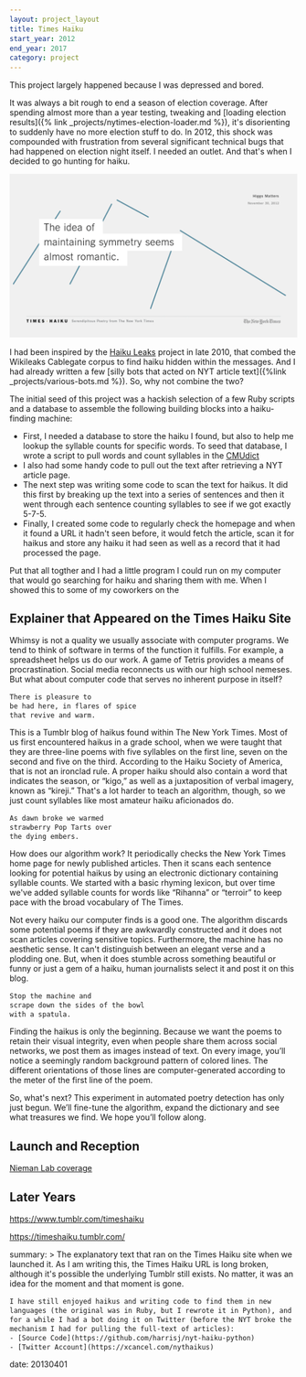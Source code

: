 ```yaml
---
layout: project_layout
title: Times Haiku
start_year: 2012
end_year: 2017
category: project
---
```

This project largely happened because I was depressed and bored.

It was always a bit rough to end a season of election coverage. After spending almost more than a year testing, tweaking and [loading election results]({% link _projects/nytimes-election-loader.md %}), it's disorienting to suddenly have no more election stuff to do. In 2012, this shock was compounded with frustration from several significant technical bugs that had happened on election night itself. I needed an outlet. And that's when I decided to go hunting for haiku.

![An example of the visual Times Haiku presentation](/static/images/projects/times-haiku/symmetry.gif)

I had been inspired by the [Haiku Leaks](https://www.poetryfoundation.org/poetry-news/59602/leaks-come-in-all-shapes-and-sizes) project in late 2010, that combed the Wikileaks Cablegate corpus to find haiku hidden within the messages. And I had already written a few [silly bots that acted on NYT article text]({%link _projects/various-bots.md %}). So, why not combine the two?

The initial seed of this project was a hackish selection of a few Ruby scripts and a database to assemble the following building blocks into a haiku-finding machine:
- First, I needed a database to store the haiku I found, but also to help me lookup the syllable counts for specific words. To seed that database, I wrote a script to pull words and count syllables in the [CMUdict](http://www.speech.cs.cmu.edu/cgi-bin/cmudict)
- I also had some handy code to pull out the text after retrieving a NYT article page.
- The next step was writing some code to scan the text for haikus. It did this first by breaking up the text into a series of sentences and then it went through each sentence counting syllables to see if we got exactly 5-7-5.
- Finally, I created some code to regularly check the homepage and when it found a URL it hadn't seen before, it would fetch the article, scan it for haikus and store any haiku it had seen as well as a record that it had processed the page.

Put that all togther and I had a little program I could run on my computer that would go searching for haiku and sharing them with me. When I showed this to some of my coworkers on the 


## Explainer that Appeared on the Times Haiku Site
Whimsy is not a quality we usually associate with computer programs. We tend to think of software in terms of the function it fulfills. For example, a spreadsheet helps us do our work. A game of Tetris provides a means of procrastination. Social media reconnects us with our high school nemeses. But what about computer code that serves no inherent purpose in itself?

```
There is pleasure to
be had here, in flares of spice
that revive and warm.
```

This is a Tumblr blog of haikus found within The New York Times. Most of us first encountered haikus in a grade school, when we were taught that they are three-line poems with five syllables on the first line, seven on the second and five on the third. According to the Haiku Society of America, that is not an ironclad rule. A proper haiku should also contain a word that indicates the season, or “kigo,” as well as a juxtaposition of verbal imagery, known as “kireji.” That's a lot harder to teach an algorithm, though, so we just count syllables like most amateur haiku aficionados do.

```
As dawn broke we warmed
strawberry Pop Tarts over
the dying embers.
```

How does our algorithm work? It periodically checks the New York Times home page for newly published articles. Then it scans each sentence looking for potential haikus by using an electronic dictionary containing syllable counts. We started with a basic rhyming lexicon, but over time we've added syllable counts for words like “Rihanna” or “terroir” to keep pace with the broad vocabulary of The Times.

Not every haiku our computer finds is a good one. The algorithm discards some potential poems if they are awkwardly constructed and it does not scan articles covering sensitive topics. Furthermore, the machine has no aesthetic sense. It can't distinguish between an elegant verse and a plodding one. But, when it does stumble across something beautiful or funny or just a gem of a haiku, human journalists select it and post it on this blog.

```
Stop the machine and
scrape down the sides of the bowl
with a spatula.
```

Finding the haikus is only the beginning. Because we want the poems to retain their visual integrity, even when people share them across social networks, we post them as images instead of text. On every image, you’ll notice a seemingly random background pattern of colored lines. The different orientations of those lines are computer-generated according to the meter of the first line of the poem.

So, what's next? This experiment in automated poetry detection has only just begun. We’ll fine-tune the algorithm, expand the dictionary and see what treasures we find. We hope you’ll follow along.

## Launch and Reception

[Nieman Lab coverage](https://www.niemanlab.org/2013/04/not-an-april-fools-joke-the-new-york-times-has-built-a-haiku-bot/)

## Later Years

https://www.tumblr.com/timeshaiku

https://timeshaiku.tumblr.com/

summary: >
    The explanatory text that ran on the Times Haiku site when we launched it. As I am writing this, the Times Haiku URL is long broken, although it's possible the underlying Tumblr still exists. No matter, it was an idea for the moment and that moment is gone.

    I have still enjoyed haikus and writing code to find them in new languages (the original was in Ruby, but I rewrote it in Python), and for a while I had a bot doing it on Twitter (before the NYT broke the mechanism I had for pulling the full-text of articles):
    - [Source Code](https://github.com/harrisj/nyt-haiku-python)
    - [Twitter Account](https://xcancel.com/nythaikus)
date: 20130401
